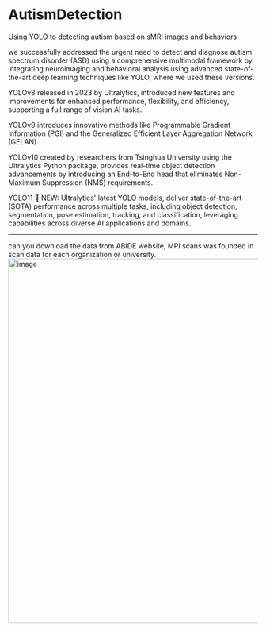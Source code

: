 # AutismDetection
Using YOLO to detecting autism based on sMRI images and behaviors

we successfully addressed the urgent need to detect and diagnose autism spectrum disorder (ASD) using a comprehensive multimodal framework by integrating neuroimaging and behavioral analysis using advanced state-of-the-art deep learning techniques like YOLO, where we used these versions. 

YOLOv8 released in 2023 by Ultralytics, introduced new features and improvements for enhanced performance, flexibility, and efficiency, supporting a full range of vision AI tasks.

YOLOv9 introduces innovative methods like Programmable Gradient Information (PGI) and the Generalized Efficient Layer Aggregation Network (GELAN).

YOLOv10 created by researchers from Tsinghua University using the Ultralytics Python package, provides real-time object detection advancements by introducing an End-to-End head that eliminates Non-Maximum Suppression (NMS) requirements.

YOLO11 🚀 NEW: Ultralytics' latest YOLO models, deliver state-of-the-art (SOTA) performance across multiple tasks, including object detection, segmentation, pose estimation, tracking, and classification, leveraging capabilities across diverse AI applications and domains.

----------------------------------------------------------------------------------------------------------------------------------------------------
can you download the data from ABIDE website, MRI scans was founded in scan data for each organization or university.
<img width="1817" height="735" alt="image" src="https://github.com/user-attachments/assets/5edae229-b4ce-4e13-84e2-1043008325b8" />
